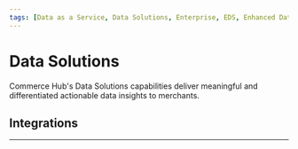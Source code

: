 ```yaml
---
tags: [Data as a Service, Data Solutions, Enterprise, EDS, Enhanced Data Service, Fraud, Security, API Reference]
---
```


# Data Solutions

Commerce Hub's Data Solutions capabilities deliver meaningful and differentiated actionable data insights to merchants.

## Integrations

<!-- type: row -->

<!-- type: card
title: Enhanced Data Service
description: Enhanced Data Service enables sharing of relevant data between merchants and issuers outside of the authorization flow. Issuers leverage the data to make a more informed authorization decision in an attempt to improve authorization rates and reduce fraud.
link: ?path=docs/Resources/API-Documents/DaaS/Enhanced-Data-Service.md
-->

<!-- type: card
title: Returns Optimization Service
description: Helps merchants re-gain sales while reducing operational costs. The service will help merchants reduce returns in real-time at the time of purchase or return through targeted incentives for "High Returners" identified using Fiserv's data analytics.
link: ?path=docs/Resources/API-Documents/DaaS/Returns-Optimizer-Service.md
-->

<!-- type: row-end -->

---
